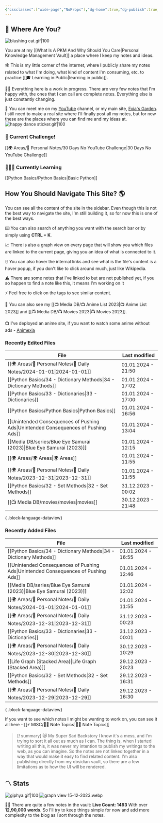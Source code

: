 ```yaml
---
{"cssclasses":["wide-page","NoProps"],"dg-home":true,"dg-publish":true,"permalink":"/000-digital-garden/start-here/","tags":["gardenEntry"],"dgPassFrontmatter":true,"noteIcon":"3","created":"2023-12-10T08:50:33.353+05:30","updated":"2023-12-28T18:10:45.451+05:30"}
---
```


## 🫨 Where Are You?

![blushing cat.gif|100](/img/user/Resources/%F0%9F%93%81%20Files/%F0%9F%93%B8Images/blushing%20cat.gif)

You are at my [[What Is A PKM And Why Should You Care\|Personal Knowledge Management Vault]] a place where I keep my notes and ideas.

🕸️ This is my little corner of the internet, where I publicly share my notes related to what I'm doing, what kind of content I'm consuming, etc. to practice [[🎓 Learning in Public\|learning in public]].

👷🏻 Everything here is a work in progress. There are very few notes that I'm happy with, the ones that I can call are complete notes. Everything else is just constantly changing.

📄 You can meet me on my [YouTube](https://youtube.com/@naamnahihai) channel, or my main site, [Exia's Garden](https://exiasgarden.pages.dev). I still need to make a real site where I'll finally post all my notes, but for now these are the places where you can find me and my ideas at.
![happy dance sticker.gif|100](/img/user/Resources/%F0%9F%93%81%20Files/%F0%9F%93%B8Images/happy%20dance%20sticker.gif)

### 🚀 Current Challenge!
[[🌍 Areas/📧 Personal Notes/30 Days No YouTube Challenge\|30 Days No YouTube Challenge]]
### 🧑🏻‍💻 Currently Learning
[[Python Basics/Python Basics\|Basic Python]]
## How You Should Navigate This Site? 🌎
You can see all the content of the site in the sidebar. Even though this is not the best way to navigate the site, I'm still building it, so for now this is one of the best ways.

⌨️ You can also search of anything you want with the search bar or by simply using **CTRL + K**.

📈 There is also a graph view on every page that will show you which files are linked to the current page, giving you an idea of what is connected to it.

🖱️ You can also hover the internal links and see what is the file's content is a hover popup, if you don't like to click around much, just like Wikipedia.

⚠️ There are some notes that I've linked to but are not published yet, if you so happen to find a note like this, it means I'm working on it

⚡ Feel free to click on the tags to see similar content.

🎥 You can also see my [[📺 Media DB/📺 Anime List 2023\|📺 Anime List 2023]] and [[📺 Media DB/📺 Movies 2023\|📺 Movies 2023]].

📺 I've deployed an anime site, if you want to watch some anime without ads - [Animexia](https://animexia.pages.dev/)
### Recently Edited Files
| File                                                                                  | Last modified      |
| ------------------------------------------------------------------------------------- | ------------------ |
| [[🌍 Areas/📧 Personal Notes/📓 Daily Notes/2024-01-01\|2024-01-01]]               | 01.01.2024 - 21:50 |
| [[Python Basics/34 - Dictionary Methods\|34 - Dictionary Methods]]                 | 01.01.2024 - 17:02 |
| [[Python Basics/33 - Dictionaries\|33 - Dictionaries]]                             | 01.01.2024 - 17:00 |
| [[Python Basics/Python Basics\|Python Basics]]                                     | 01.01.2024 - 16:56 |
| [[Unintended Consequences of Pushing Ads\|Unintended Consequences of Pushing Ads]] | 01.01.2024 - 13:04 |
| [[Media DB/series/Blue Eye Samurai (2023)\|Blue Eye Samurai (2023)]]               | 01.01.2024 - 12:15 |
| [[🌍 Areas/🌍 Areas\|🌍 Areas]]                                                    | 01.01.2024 - 11:55 |
| [[🌍 Areas/📧 Personal Notes/📓 Daily Notes/2023-12-31\|2023-12-31]]               | 01.01.2024 - 11:55 |
| [[Python Basics/32 -  Set Methods\|32 -  Set Methods]]                             | 31.12.2023 - 00:02 |
| [[📺 Media DB/movies/movies\|movies]]                                              | 30.12.2023 - 21:48 |

{ .block-language-dataview}

### Recently Added Files
| File                                                                                  | Last modified      |
| ------------------------------------------------------------------------------------- | ------------------ |
| [[Python Basics/34 - Dictionary Methods\|34 - Dictionary Methods]]                 | 01.01.2024 - 16:55 |
| [[Unintended Consequences of Pushing Ads\|Unintended Consequences of Pushing Ads]] | 01.01.2024 - 12:46 |
| [[Media DB/series/Blue Eye Samurai (2023)\|Blue Eye Samurai (2023)]]               | 01.01.2024 - 12:02 |
| [[🌍 Areas/📧 Personal Notes/📓 Daily Notes/2024-01-01\|2024-01-01]]               | 01.01.2024 - 11:55 |
| [[🌍 Areas/📧 Personal Notes/📓 Daily Notes/2023-12-31\|2023-12-31]]               | 31.12.2023 - 00:23 |
| [[Python Basics/33 - Dictionaries\|33 - Dictionaries]]                             | 31.12.2023 - 00:01 |
| [[🌍 Areas/📧 Personal Notes/📓 Daily Notes/2023-12-30\|2023-12-30]]               | 30.12.2023 - 10:29 |
| [[Life Graph (Stacked Area)\|Life Graph (Stacked Area)]]                           | 29.12.2023 - 20:23 |
| [[Python Basics/32 -  Set Methods\|32 -  Set Methods]]                             | 29.12.2023 - 16:31 |
| [[🌍 Areas/📧 Personal Notes/📓 Daily Notes/2023-12-29\|2023-12-29]]               | 29.12.2023 - 16:30 |

{ .block-language-dataview}

If you want to see which notes I might be wanting to work on, you can see it all here - [[⚡ MISC/✍🏻 Note Topics\|✍🏻 Note Topics]]

>[! summary]  😿 My Super Sad Backstory
> I know it's a mess, and I'm trying to sort it all out as much as I can.
The thing is, when I started writing all this, it was never my intention to publish my writings to the web, as you can imagine.
So the notes are not linked together in a way that would make it easy to find related content.
I'm also publishing directly from my obsidian vault, so there are a few limitations as to how the UI will be rendered.

## 〽️ Stats
![giphya.gif|100](/img/user/Resources/%F0%9F%93%81%20Files/%F0%9F%93%B8Images/giphya.gif)
![graph view 15-12-2023.webp](/img/user/Resources/%F0%9F%93%81%20Files/%F0%9F%93%B8Images/graph%20view%2015-12-2023.webp)

😵‍💫 There are quite a few notes in the vault:
**Live Count: 1493** With over **12,90,000 words**.
So I'll try to keep things simple for now and add more complexity to the blog as I sort through the notes.